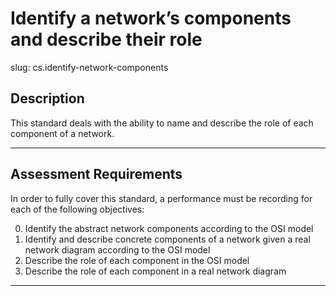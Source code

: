 # Identify a network’s components and describe their role

slug: cs.identify-network-components

## Description
This standard deals with the ability to name and describe the role of each component of a network.


---
## Assessment Requirements
In order to fully cover this standard, a performance must be recording for each of the following objectives:

0. Identify the abstract network components according to the OSI model
1. Identify and describe concrete components of a network given a real network diagram according to the OSI model
2. Describe the role of each component in the OSI model
3. Describe the role of each component in a real network diagram


---
